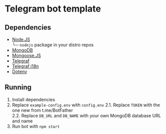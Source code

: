 # Telegram bot template
## Dependencies
- [Node.JS](https://nodejs.org/uk/download/package-manager/)  
  └─ `nodejs` package in your distro repos
- [MongoDB](https://docs.mongodb.com/manual/administration/install-on-linux/)
- [Mongoose.JS](https://www.npmjs.com/package/mongoose)  
- [Telegraf](https://www.npmjs.com/package/mongoose)  
- [Telegraf i18n](https://www.npmjs.com/package/telegraf-i18n)  
- [Dotenv](https://www.npmjs.com/package/dotenv)  

## Running
1. Install dependencies  
2. Replace `example-config.env` with `config.env`
2.1. Replace `TOKEN` with the one new from t.me/BotFather  
2.2. Replace `DB_URL` and `DB_NAME` with your own MongoDB database URL and name  
3. Run bot with `npm start`  
